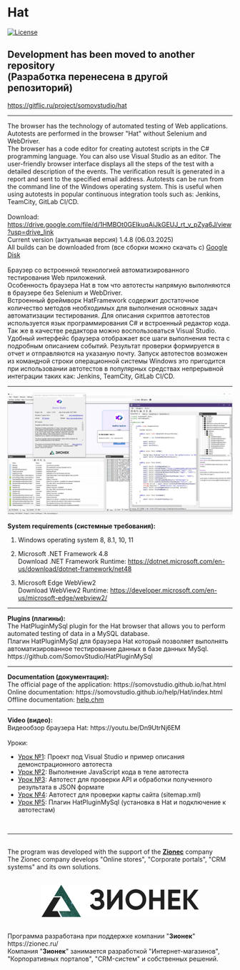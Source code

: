 # Hat

[![License](http://img.shields.io/:license-mit-blue.svg)](https://github.com/SomovStudio/Hat/blob/main/LICENSE)

<h2>Development has been moved to another repository 
<br>(Разработка перенесена в другой репозиторий)</h2>
<a href="https://gitflic.ru/project/somovstudio/hat">https://gitflic.ru/project/somovstudio/hat</a>

<hr>

The browser has the technology of automated testing of Web applications.
<br>
Autotests are performed in the browser "Hat" without Selenium and WebDriver.
<br>
The browser has a code editor for creating autotest scripts in the C# programming language.
You can also use Visual Studio as an editor.
The user-friendly browser interface displays all the steps of the test with a detailed description of the events. 
The verification result is generated in a report and sent to the specified email address. 
Autotests can be run from the command line of the Windows operating system. This is useful when using autotests in popular continuous integration tools such as: Jenkins, TeamCity, GitLab CI/CD.
<br>
<br>Download: https://drive.google.com/file/d/1HMBOt0GEIkuqAiJkGEUJ_rt_v_pZya6J/view?usp=drive_link
<br>Current version (актуальная версия) 1.4.8 (06.03.2025)
<br>All builds can be downloaded from (все сборки можно скачать с) <a target="_blank" href="https://drive.google.com/drive/folders/1X-dtbYdjTcpMsWYlUjUupl3PU0BuKCwK">Google Disk</a>
<br>
<br>
Браузер со встроенной технологией автоматизированного тестирования Web приложений.
<br>
Особенность браузера Hat в том что автотесты напрямую выполняются в браузере без Selenium и WebDriver.
<br>
Встроенный фреймворк HatFramework содержит достаточное количество методов необходимых для выполнения основных задач автоматизации тестирования.
Для описания скриптов автотестов используется язык программирования C# и встроенный редактор кода. Так же в качестве редактора можно воспользоваться Visual Studio.
Удобный интерфейс браузера отображает все шаги выполнения теста с подробным описанием событий. 
Результат проверки формируется в отчет и отправляются на указаную почту. 
Запуск автотестов возможен из командной строки операционной системы Windows это пригодится при использовании автотестов в популярных средствах непрерывной интеграции таких как: Jenkins, TeamCity, GitLab CI/CD.
<br>
<hr>

<p align="center">
  <img src="https://github.com/SomovStudio/Hat/blob/main/Img/screenshots/HatZionecEng.png">
</p>

<b>System requirements (системные требования):</b>
1. Windows operating system 8, 8.1, 10, 11

2. Microsoft .NET Framework 4.8
<br>Download .NET Framework Runtime: https://dotnet.microsoft.com/en-us/download/dotnet-framework/net48

3. Microsoft Edge WebView2
<br>Download WebView2 Runtime: https://developer.microsoft.com/en-us/microsoft-edge/webview2/

<hr>
<b>Plugins (плагины):</b>
<br>The HatPluginMySql plugin for the Hat browser that allows you to perform automated testing of data in a MySQL database.
<br>Плагин HatPluginMySql для браузера Hat который позволяет выполнять автоматизированное тестирование данных в базе данных MySql.
<br>https://github.com/SomovStudio/HatPluginMySql

<hr>
<b>Documentation (документация):</b>
<br>The official page of the application: https://somovstudio.github.io/hat.html
<br>Online documentation:  https://somovstudio.github.io/help/Hat/index.html
<br>Offline documentation: <a href="https://github.com/SomovStudio/Hat/raw/main/Help/help.chm">help.chm</a>

<hr>
<b>Video (видео):</b>
<br>Видеообзор браузера Hat: https://youtu.be/Dn9UtrNj6EM
<br>
<br>
Уроки:
<ul>
	<li><a href="https://youtu.be/4qyzbEASw3E" target="_blank">Урок №1</a>: Проект под Visual Studio и пример описания демонстрационного автотеста</li>
	<li><a href="https://youtu.be/WdfLl0Ys8y0" target="_blank">Урок №2</a>: Выполнение JavaScript кода в теле автотеста</li>
	<li><a href="https://youtu.be/dPRx4bqvZ4w" target="_blank">Урок №3</a>: Автотест для проверки API и обработки полученного результата в JSON формате</li>
	<li><a href="https://youtu.be/bsQvmcQJ6Vg" target="_blank">Урок №4</a>: Автотест для проверки карты сайта (sitemap.xml)</li>
	<li><a href="https://youtu.be/z7YmoBKGzeU" target="_blank">Урок №5</a>: Плагин HatPluginMySql (установка в Hat и подключение к автотестам)</li>
</ul>
<br>

<hr>
<br>The program was developed with the support of the <b><a href="https://zionec.ru/">Zionec</a></b> company
<br>The Zionec company develops "Online stores", "Corporate portals", "CRM systems" and its own solutions.
<br><br>
<p align="center">
  <img src="https://github.com/SomovStudio/Hat/blob/main/Img/partners/companyzionec.png">
</p>
<br>Программа разработана при поддержке компании "<b>Зионек</b>" https://zionec.ru/
<br>Компания "<b>Зионек</b>" занимается разработкой "Интернет-магазинов", "Корпоративных порталов", "CRM-систем" и собственных решений.
